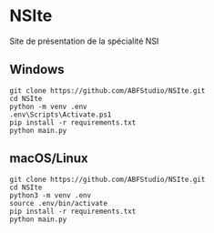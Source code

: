# NSIte
Site de présentation de la spécialité NSI

## Windows
```
git clone https://github.com/ABFStudio/NSIte.git
cd NSIte
python -m venv .env
.env\Scripts\Activate.ps1
pip install -r requirements.txt
python main.py
```

## macOS/Linux
```
git clone https://github.com/ABFStudio/NSIte.git
cd NSIte
python3 -m venv .env
source .env/bin/activate
pip install -r requirements.txt
python main.py
```